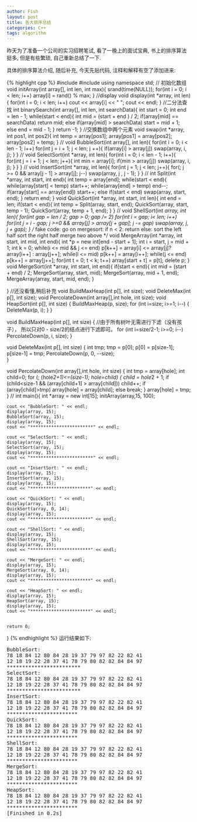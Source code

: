 ```yaml
---
author: Fish
layout: post
title: 各大排序总结
categories: C++
tags: algorithm
---
```

昨天为了准备一个公司的实习招聘笔试, 看了一晚上的面试宝典, 书上的排序算法挺多, 但是有些繁琐, 自己重新总结了一下.


具体的排序算法介绍, 随后补充, 今天先贴代码, 注释和解释有空了添加进来:
<!--more-->
{% highlight cpp %}
#include <iostream>
#include <cstdlib>
using namespace std;
// 初始化数组
void initArray(int array[], int len, int max){
    srand(time(NULL));
    for(int i = 0; i < len; i++)
        array[i] = rand() % max; 
}
//display
void display(int *array, int len){
    for(int i = 0; i < len; i++)
        cout << array[i] << " ";
    cout << endl;
}
//二分法查找
int binarySearch(int array[], int len, int searchData){
    int start = 0;
    int end = len - 1;
    while(start < end){
        int mid = (start + end ) / 2;
        if(array[mid] == searchData)
            return mid;
        else if(array[mid] > searchData)
            start = mid + 1;
        else
            end = mid - 1;
    }
    return -1;
}
//交换数组中两个元素
void swap(int *array, int pos1, int pos2){
    int temp = array[pos1];
    array[pos1] = array[pos2];
    array[pos2] = temp;
}
//
void BubbleSort(int array[], int len){
    for(int i = 0; i < len - 1; i++)
        for(int j = i + 1; j < len; j ++){
            if(array[i] > array[j])
                swap(array, i, j);
        }
}
//
void SelectSort(int *array, int len){
    for(int i = 0; i < len - 1; i++){
        for(int j = i + 1; j < len; j++){
            int min = array[i];
            if(min > array[j])
                swap(array, i, j);
        }
    }
}
//
void InsertSort(int *array, int len){
    for(int j  = 1; j  < len; j++){
        for(; j >= 0 && array[j - 1] > array[j]; j--)
            swap(array, j , j - 1);
    }
}
//
int Split(int *array, int start, int end){
    int temp = array[end];
    while(start < end){
        while(array[start] < temp)
            start++;
        while(array[end] > temp)
            end--;
        if(array[start] == array[end])
            start++;
        else if(start <  end)
            swap(array, start, end);
    }
    return end;
}
void QuickSort(int *array, int start,  int len){
    int end = len;
    if(start < end){
        int temp = Split(array, start, end);
        QuickSort(array, start, temp - 1);
        QuickSort(array, temp + 1, end);
    }
}
//
void ShellSort(int *array, int len){
    for(int gap = len / 2; gap > 0; gap /= 2)
        for(int i = gap; i< len; i++)
            for(int j = i - gap; j >=0 && array[j] > array[j + gap]; j -= gap)
                swap(array, j, j + gap);
}
/*
fake code:
go on mergesort:
    if n < 2:
        return
    else:
        sort the left half
        sort the right half
        merge two above
*/
void MergeArray(int *array, int start, int mid, int end){
    int *p = new int[end - start + 1];
    int i = start, j = mid + 1;
    int k = 0;
    while(i <= mid && j <= end)
        p[k++] = array[i] <= array[j]? array[i++] : array[j++];
    while(i <= mid)
        p[k++] = array[i++]; 
    while(j <= end)
        p[k++] = array[j++];
    for(int t = 0; t < k; t++)
        array[start + t] = p[t];
    delete p;
}
void MergeSort(int *array, int start, int end){
    if(start < end){
        int mid = (start + end) / 2;
        MergeSort(array, start, mid);
        MergeSort(array, mid + 1, end);
        MergeArray(array, start, mid, end);
    }
    
}
//还没看懂,稍后补充
void BuildMaxHeap(int p[], int size);
void DeleteMax(int p[], int size);
void PercolateDown(int array[],int hole, int size);
void HeapSort(int p[], int size)
{
    BuildMaxHeap(p, size);
    for (int i=size; i>=1; i--)
    {
        DeleteMax(p, i);
    }
}


void BuildMaxHeap(int p[], int size)
{
    //由于所有树叶无需进行下滤（没有孩子）， 所以只对0 - size/2的结点进行下滤即可。
    for (int i=size/2-1; i>=0; i--)
        PercolateDown(p, i, size);
}

void DeleteMax(int p[], int size)
{
    int tmp;
    tmp = p[0];
    p[0] = p[size-1];
    p[size-1] = tmp;
    PercolateDown(p, 0, --size);   
}

void PercolateDown(int array[],int hole, int size)
{
    int tmp = array[hole];
    int child=0;
    for (; (hole*2+1)<=(size-1); hole=child)
    {
        child = hole*2 + 1;
        if (child<size-1 && (array[child+1] > array[child]))
            child++;
        if (array[child]>tmp)
            array[hole] = array[child];
        else
            break;
    }
    array[hole] = tmp;
}
//
int main(){
    int *array = new int[15];
    initArray(array,15, 100);
    
    cout << "BubbleSort: " << endl;
    display(array, 15);
    BubbleSort(array, 15);
    display(array, 15);
    cout << "************************" << endl;

    cout << "SelectSort: " << endl;
    display(array, 15);
    SelectSort(array, 15);
    display(array, 15);
    cout << "************************" << endl;

    cout << "InsertSort: " << endl;
    display(array, 15);
    InsertSort(array, 15);
    display(array, 15);
    cout << "***********************" << endl;

    cout << "QuickSort: " << endl;
    display(array, 15);
    QuickSort(array, 0, 14);
    display(array, 15);
    cout << "***********************" << endl;

    cout << "ShellSort: " << endl;
    display(array, 15);
    ShellSort(array, 15);
    display(array, 15);
    cout << "***********************" << endl;

    cout << "MergeSort: " << endl;
    display(array, 15);
    MergeSort(array, 0, 14);
    display(array, 15);
    cout << "***********************" << endl;

    cout << "HeapSort: " << endl;
    display(array, 15);
    HeapSort(array, 15);
    display(array, 15);
    cout << "***********************" << endl;


    return 0;
}
{% endhighlight %}
运行结果如下:
<pre>
BubbleSort: 
78 18 84 12 80 84 28 19 37 79 97 82 22 82 41 
12 18 19 22 28 37 41 78 79 80 82 82 84 84 97 
************************
SelectSort: 
78 18 84 12 80 84 28 19 37 79 97 82 22 82 41 
12 18 19 22 28 37 41 78 79 80 82 82 84 84 97 
************************
InsertSort: 
78 18 84 12 80 84 28 19 37 79 97 82 22 82 41 
12 18 19 22 28 37 41 78 79 80 82 82 84 84 97 
***********************
QuickSort: 
78 18 84 12 80 84 28 19 37 79 97 82 22 82 41 
12 18 19 22 28 37 41 78 79 80 82 82 84 84 97 
***********************
ShellSort: 
78 18 84 12 80 84 28 19 37 79 97 82 22 82 41 
12 18 19 22 28 37 41 78 79 80 82 82 84 84 97 
***********************
MergeSort: 
78 18 84 12 80 84 28 19 37 79 97 82 22 82 41 
12 18 19 22 28 37 41 78 79 80 82 82 84 84 97 
***********************
HeapSort: 
78 18 84 12 80 84 28 19 37 79 97 82 22 82 41 
12 18 19 22 28 37 41 78 79 80 82 82 84 84 97 
***********************
[Finished in 0.2s]
</pre>
